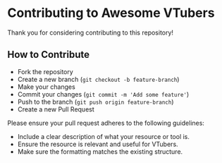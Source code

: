 # Contributing to Awesome VTubers

Thank you for considering contributing to this repository!

## How to Contribute

- Fork the repository
- Create a new branch (`git checkout -b feature-branch`)
- Make your changes
- Commit your changes (`git commit -m 'Add some feature'`)
- Push to the branch (`git push origin feature-branch`)
- Create a new Pull Request

Please ensure your pull request adheres to the following guidelines:

- Include a clear description of what your resource or tool is.
- Ensure the resource is relevant and useful for VTubers.
- Make sure the formatting matches the existing structure.